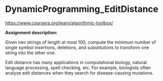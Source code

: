 # DynamicProgramming_EditDistance
https://www.coursera.org/learn/algorithmic-toolbox/

__Assignment description:__

Given two strings of length at most 100, compute the minimum number of single symbol insertions, deletions, and substitutions to transform one string into the other one.

Edit distance has many applications in computational biology, natural language processing, spell checking, etc. For example, biologists often analyze edit distances when they search for disease-causing mutations.
